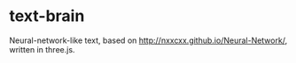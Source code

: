# text-brain
Neural-network-like text, based on http://nxxcxx.github.io/Neural-Network/, written in three.js.
